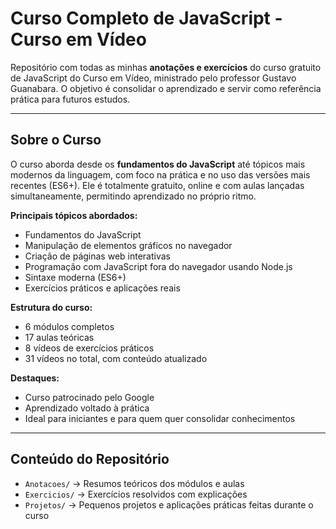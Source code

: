 # Curso Completo de JavaScript - Curso em Vídeo

Repositório com todas as minhas **anotações e exercícios** do curso gratuito de JavaScript do Curso em Vídeo, ministrado pelo professor Gustavo Guanabara. O objetivo é consolidar o aprendizado e servir como referência prática para futuros estudos.

---

## Sobre o Curso

O curso aborda desde os **fundamentos do JavaScript** até tópicos mais modernos da linguagem, com foco na prática e no uso das versões mais recentes (ES6+). Ele é totalmente gratuito, online e com aulas lançadas simultaneamente, permitindo aprendizado no próprio ritmo.

**Principais tópicos abordados:**
- Fundamentos do JavaScript
- Manipulação de elementos gráficos no navegador
- Criação de páginas web interativas
- Programação com JavaScript fora do navegador usando Node.js
- Sintaxe moderna (ES6+)
- Exercícios práticos e aplicações reais

**Estrutura do curso:**
- 6 módulos completos
- 17 aulas teóricas
- 8 vídeos de exercícios práticos
- 31 vídeos no total, com conteúdo atualizado

**Destaques:**
- Curso patrocinado pelo Google
- Aprendizado voltado à prática
- Ideal para iniciantes e para quem quer consolidar conhecimentos

---

## Conteúdo do Repositório

- `Anotacoes/` → Resumos teóricos dos módulos e aulas
- `Exercicios/` → Exercícios resolvidos com explicações
- `Projetos/` → Pequenos projetos e aplicações práticas feitas durante o curso


